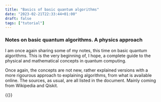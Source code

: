 ```yaml
---
title: "Basics of basic quantum algorithms"
date: "2023-02-21T22:33:44+01:00"
draft: false
tags: ["tutorial"]
---
```

### Notes on basic quantum algorithms. A physics approach
I am once again sharing some of my notes, this time on basic 
quantum algorithms. This is the very beginning of, I hope, a complete 
guide to the physical and mathematical concepts in quantum computing.

Once again, the concepts are not new, rather explained versions with a more rigourous 
approach to explaining algorithms, from what is available online. The sources, as usual, 
are all listed in the document. Mainly coming from Wikipedia and Qiskit.

{{<embed-pdf url="learn_qc.pdf" hideLoader="true">}}

